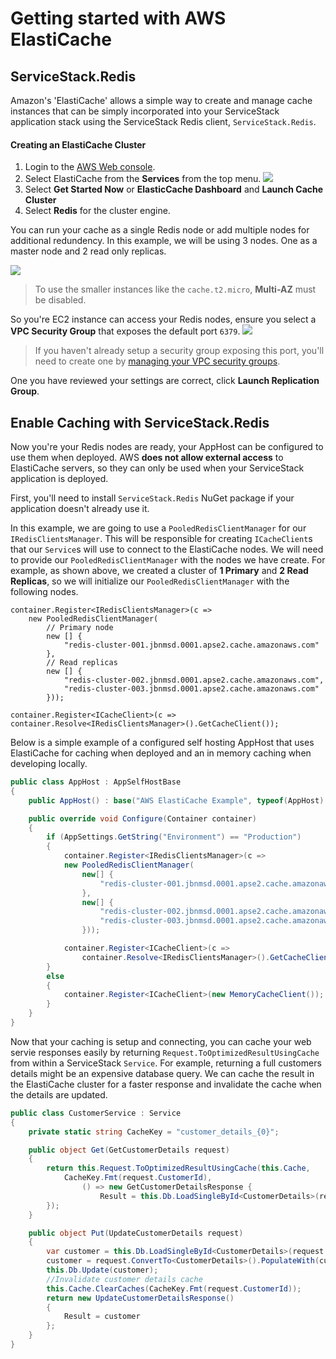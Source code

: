 # Getting started with AWS ElastiCache
## ServiceStack.Redis
Amazon's 'ElastiCache' allows a simple way to create and manage cache instances that can be simply incorporated into your ServiceStack application stack using the ServiceStack Redis client, `ServiceStack.Redis`. 

#### Creating an ElastiCache Cluster

1. Login to the [AWS Web console](https://console.aws.amazon.com/console/home).
2. Select ElastiCache from the **Services** from the top menu.
![](https://raw.githubusercontent.com/ServiceStack/Assets/master/img/aws/aws-services-menu-elasticcache.png)
3. Select **Get Started Now** or **ElasticCache Dashboard** and **Launch Cache Cluster**
4. Select **Redis** for the cluster engine.

You can run your cache as a single Redis node or add multiple nodes for additional redundency. In this example, we will be using 3 nodes. One as a master node and 2 read only replicas. 

![](https://github.com/ServiceStack/Assets/raw/master/img/aws/elasticcache-redis-config.png)
> To use the smaller instances like the `cache.t2.micro`, **Multi-AZ** must be disabled.


So you're EC2 instance can access your Redis nodes, ensure you select a **VPC Security Group** that exposes the default port `6379`. 
![](https://github.com/ServiceStack/Assets/raw/master/img/aws/elasticcache-redis-adv.png)
> If you haven't already setup a security group exposing this port, you'll need to create one by [managing your VPC security groups](https://console.aws.amazon.com/vpc/home#securityGroups:).

One you have reviewed your settings are correct, click **Launch Replication Group**.

## Enable Caching with ServiceStack.Redis
Now you're your Redis nodes are ready, your AppHost can be configured to use them when deployed. AWS **does not allow external access** to ElastiCache servers, so they can only be used when your ServiceStack application is deployed.

First, you'll need to install `ServiceStack.Redis` NuGet package if your application doesn't already use it.

In this example, we are going to use a `PooledRedisClientManager` for our `IRedisClientsManager`. This will be responsible for creating `ICacheClient`s that our `Service`s will use to connect to the ElastiCache nodes. We will need to provide our `PooledRedisClientManager` with the nodes we have create. For example, as shown above, we created a cluster of **1 Primary** and **2 Read Replicas**, so we will initialize our `PooledRedisClientManager` with the following nodes.

``` CSharp
container.Register<IRedisClientsManager>(c =>
    new PooledRedisClientManager(
        // Primary node
        new [] {
            "redis-cluster-001.jbnmsd.0001.apse2.cache.amazonaws.com"
        },
        // Read replicas
        new [] {
            "redis-cluster-002.jbnmsd.0001.apse2.cache.amazonaws.com",
            "redis-cluster-003.jbnmsd.0001.apse2.cache.amazonaws.com"
        }));

container.Register<ICacheClient>(c => container.Resolve<IRedisClientsManager>().GetCacheClient());
```

Below is a simple example of a configured self hosting AppHost that uses ElastiCache for caching when deployed and an in memory caching when developing locally.

``` csharp
public class AppHost : AppSelfHostBase
{
    public AppHost() : base("AWS ElastiCache Example", typeof(AppHost).Assembly) {}

    public override void Configure(Container container)
    {
        if (AppSettings.GetString("Environment") == "Production")
        {
            container.Register<IRedisClientsManager>(c =>
            new PooledRedisClientManager(
                new[] {
                    "redis-cluster-001.jbnmsd.0001.apse2.cache.amazonaws.com"
                },
                new[] {
                    "redis-cluster-002.jbnmsd.0001.apse2.cache.amazonaws.com",
                    "redis-cluster-003.jbnmsd.0001.apse2.cache.amazonaws.com"
                }));

            container.Register<ICacheClient>(c =>
                container.Resolve<IRedisClientsManager>().GetCacheClient());
        }
        else
        {
            container.Register<ICacheClient>(new MemoryCacheClient());
        }
    }
}

```

Now that your caching is setup and connecting, you can cache your web servie responses easily by returning `Request.ToOptimizedResultUsingCache` from within a ServiceStack `Service`. For example, returning a full customers details might be an expensive database query. We can cache the result in the ElastiCache cluster for a faster response and invalidate the cache when the details are updated.

``` csharp
public class CustomerService : Service
{
    private static string CacheKey = "customer_details_{0}";

    public object Get(GetCustomerDetails request)
    {
        return this.Request.ToOptimizedResultUsingCache(this.Cache,
            CacheKey.Fmt(request.CustomerId), 
                () => new GetCustomerDetailsResponse {
                    Result = this.Db.LoadSingleById<CustomerDetails>(request.CustomerId)
        });
    }

    public object Put(UpdateCustomerDetails request)
    {
        var customer = this.Db.LoadSingleById<CustomerDetails>(request.CustomerId);
        customer = request.ConvertTo<CustomerDetails>().PopulateWith(customer);
        this.Db.Update(customer);
        //Invalidate customer details cache
        this.Cache.ClearCaches(CacheKey.Fmt(request.CustomerId));
        return new UpdateCustomerDetailsResponse()
        {
            Result = customer
        };
    }
}
```